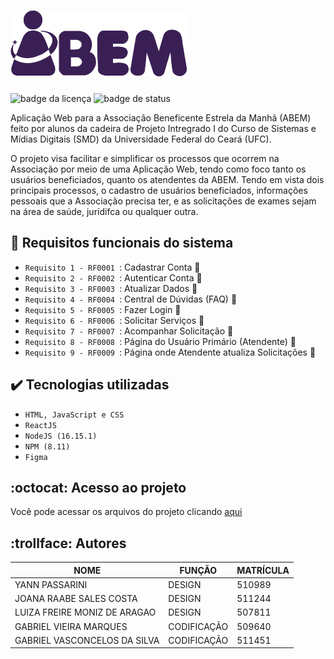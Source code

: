 # ![logo da abem](https://github.com/Gabriel-Vasconcelos/app-abem/blob/master/imgs-readme/logo-abem.png)
![badge da licença](https://img.shields.io/github/license/Gabriel-Vasconcelos/app-abem)
![badge de status](https://img.shields.io/badge/status-em%20desenvolvimento-green)

Aplicação Web para a Associação Beneficente Estrela da Manhã (ABEM) feito por alunos da cadeira de Projeto Intregrado I do Curso de Sistemas e Mídias Digitais (SMD) da Universidade Federal do Ceará (UFC).

O projeto visa facilitar e simplificar os processos que ocorrem na Associação por meio de uma Aplicação Web, tendo como foco tanto os usuários beneficiados, quanto os atendentes da ABEM. Tendo em vista dois principais processos, o cadastro de usuários beneficiados, informações pessoais que a Associação precisa ter, e as solicitações de exames sejam na área de saúde, jurídifca ou qualquer outra.


## :hammer: Requisitos funcionais do sistema

- `Requisito 1 - RF0001 `: Cadastrar Conta :black_square_button:
- `Requisito 2 - RF0002 `: Autenticar Conta :black_square_button:
- `Requisito 3 - RF0003 `: Atualizar Dados :black_square_button:
- `Requisito 4 - RF0004 `: Central de Dúvidas (FAQ) :black_square_button:
- `Requisito 5 - RF0005 `: Fazer Login :black_square_button:
- `Requisito 6 - RF0006 `: Solicitar Serviços :black_square_button:
- `Requisito 7 - RF0007 `: Acompanhar Solicitação :black_square_button:
- `Requisito 8 - RF0008 `: Página do Usuário Primário (Atendente) :black_square_button:
- `Requisito 9 - RF0009 `: Página onde Atendente atualiza Solicitações :black_square_button:


## :heavy_check_mark: Tecnologias utilizadas

- ``HTML, JavaScript e CSS``
- ``ReactJS``
- ``NodeJS (16.15.1)``
- ``NPM (8.11)``
- ``Figma``


## :octocat: Acesso ao projeto 

Você pode acessar os arquivos do projeto clicando [aqui](https://github.com/Gabriel-Vasconcelos/app-abem)


## :trollface: Autores


|            NOME               |           FUNÇÃO           |  MATRÍCULA  |
|  ---------------------------- |  --------------------------|  ---------  |
|  YANN PASSARINI               |           DESIGN           |   510989    |
|  JOANA RAABE SALES COSTA      |           DESIGN           |   511244    |
|  LUIZA FREIRE MONIZ DE ARAGAO |           DESIGN           |   507811    |
|  GABRIEL VIEIRA MARQUES       |         CODIFICAÇÃO        |   509640    |
|  GABRIEL VASCONCELOS DA SILVA |         CODIFICAÇÃO        |   511451    |

